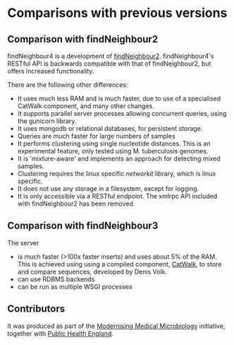 
Comparisons with previous versions 
==================================================

## Comparison with findNeighbour2
findNeighbour4 is a development of [findNeighbour2](https://github.com/davidhwyllie/findNeighbour2).
findNeighbour4's RESTful API is backwards compatible with that of findNeighbour2, but offers increased functionality.  

There are the following other differences:
* It uses much less RAM and is much faster, due to use of a specialised CatWalk component, and many other changes.  
* It supports parallel server processes allowing concurrent queries, using the gunicorn library.
* It uses mongodb or relational databases, for persistent storage.
* Queries are much faster for large numbers of samples
* It performs clustering using single nucleotide distances.  This is an experimental feature, only tested using M. tuberculosis genomes.
* It is 'mixture-aware' and implements an approach for detecting mixed samples.
* Clustering requires the linux specific *networkit* library, which is linux specific.
* It does not use any storage in a filesystem, except for logging.
* It is only accessible via a RESTful endpoint.  The xmlrpc API included with findNeighbour2 has been removed.

## Comparison with findNeighbour3
The server 
- is much faster (>100x faster inserts) and uses about 5% of the RAM.  This is achieved using using a compiled component, [CatWalk](https://gitea.mmmoxford.uk/dvolk/catwalk.git), to store and compare sequences, developed by Denis Volk.
- can use RDBMS backends
- can be run as multiple WSGI processes


## Contributors
It was produced as part of the [Modernising Medical Microbiology](http://modmedmicro.nsms.ox.ac.uk/) initiative, together with [Public Health England](https://www.gov.uk/government/organisations/public-health-england).

